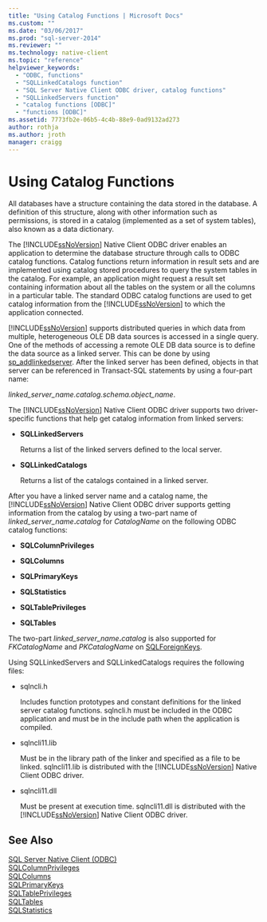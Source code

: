 ```yaml
---
title: "Using Catalog Functions | Microsoft Docs"
ms.custom: ""
ms.date: "03/06/2017"
ms.prod: "sql-server-2014"
ms.reviewer: ""
ms.technology: native-client
ms.topic: "reference"
helpviewer_keywords: 
  - "ODBC, functions"
  - "SQLLinkedCatalogs function"
  - "SQL Server Native Client ODBC driver, catalog functions"
  - "SQLLinkedServers function"
  - "catalog functions [ODBC]"
  - "functions [ODBC]"
ms.assetid: 7773fb2e-06b5-4c4b-88e9-0ad9132ad273
author: rothja
ms.author: jroth
manager: craigg
---
```

# Using Catalog Functions
  All databases have a structure containing the data stored in the database. A definition of this structure, along with other information such as permissions, is stored in a catalog (implemented as a set of system tables), also known as a data dictionary.  
  
 The [!INCLUDE[ssNoVersion](../../../includes/ssnoversion-md.md)] Native Client ODBC driver enables an application to determine the database structure through calls to ODBC catalog functions. Catalog functions return information in result sets and are implemented using catalog stored procedures to query the system tables in the catalog. For example, an application might request a result set containing information about all the tables on the system or all the columns in a particular table. The standard ODBC catalog functions are used to get catalog information from the [!INCLUDE[ssNoVersion](../../../includes/ssnoversion-md.md)] to which the application connected.  
  
 [!INCLUDE[ssNoVersion](../../../includes/ssnoversion-md.md)] supports distributed queries in which data from multiple, heterogeneous OLE DB data sources is accessed in a single query. One of the methods of accessing a remote OLE DB data source is to define the data source as a linked server. This can be done by using [sp_addlinkedserver](/sql/relational-databases/system-stored-procedures/sp-addlinkedserver-transact-sql). After the linked server has been defined, objects in that server can be referenced in Transact-SQL statements by using a four-part name:  
  
 *linked_server_name.catalog.schema.object_name*.  
  
 The [!INCLUDE[ssNoVersion](../../../includes/ssnoversion-md.md)] Native Client ODBC driver supports two driver-specific functions that help get catalog information from linked servers:  
  
-   **SQLLinkedServers**  
  
     Returns a list of the linked servers defined to the local server.  
  
-   **SQLLinkedCatalogs**  
  
     Returns a list of the catalogs contained in a linked server.  
  
 After you have a linked server name and a catalog name, the [!INCLUDE[ssNoVersion](../../../includes/ssnoversion-md.md)] Native Client ODBC driver supports getting information from the catalog by using a two-part name of _linked_server_name_**.**_catalog_ for *CatalogName* on the following ODBC catalog functions:  
  
-   **SQLColumnPrivileges**  
  
-   **SQLColumns**  
  
-   **SQLPrimaryKeys**  
  
-   **SQLStatistics**  
  
-   **SQLTablePrivileges**  
  
-   **SQLTables**  
  
 The two-part _linked_server_name_**.**_catalog_ is also supported for *FKCatalogName* and *PKCatalogName* on [SQLForeignKeys](../../native-client-odbc-api/sqlforeignkeys.md).  
  
 Using SQLLinkedServers and SQLLinkedCatalogs requires the following files:  
  
-   sqlncli.h  
  
     Includes function prototypes and constant definitions for the linked server catalog functions. sqlncli.h must be included in the ODBC application and must be in the include path when the application is compiled.  
  
-   sqlncli11.lib  
  
     Must be in the library path of the linker and specified as a file to be linked. sqlncli11.lib is distributed with the [!INCLUDE[ssNoVersion](../../../includes/ssnoversion-md.md)] Native Client ODBC driver.  
  
-   sqlncli11.dll  
  
     Must be present at execution time. sqlncli11.dll is distributed with the [!INCLUDE[ssNoVersion](../../../includes/ssnoversion-md.md)] Native Client ODBC driver.  
  
## See Also  
 [SQL Server Native Client &#40;ODBC&#41;](sql-server-native-client-odbc.md)   
 [SQLColumnPrivileges](../../native-client-odbc-api/sqlcolumnprivileges.md)   
 [SQLColumns](../../native-client-odbc-api/sqlcolumns.md)   
 [SQLPrimaryKeys](../../native-client-odbc-api/sqlprimarykeys.md)   
 [SQLTablePrivileges](../../native-client-odbc-api/sqltableprivileges.md)   
 [SQLTables](../../native-client-odbc-api/sqltables.md)   
 [SQLStatistics](../../statistics/statistics.md)  
  
  
